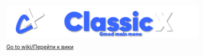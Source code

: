 ![ClassicX Banner](https://raw.githubusercontent.com/sekta2/cxmenu/cf356b11bb9b5bd5f6d7ad010446ead8e88ee8f2/svgbanner.svg)

[Go to wiki/Перейти к вики](https://app.gitbook.com/o/AR4gMCcdo7DLauQrOqHj/home)
